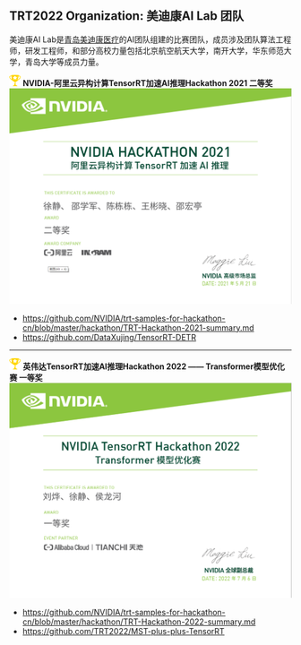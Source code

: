 ## TRT2022 Organization: 美迪康AI Lab 团队

美迪康AI Lab是[青岛美迪康医疗](https://www.medicon.com.cn/)的AI团队组建的比赛团队，成员涉及团队算法工程师，研发工程师，和部分高校力量包括北京航空航天大学，南开大学，华东师范大学，青岛大学等成员力量。


<div >
<img src="./profile/image/achievement.png"  width=20 height=20 />  <b> NVIDIA-阿里云异构计算TensorRT加速AI推理Hackathon 2021 二等奖 </b>
</div>

 
<div align=center>
<img src="./profile/image/2021.png" />
</div>

+ <https://github.com/NVIDIA/trt-samples-for-hackathon-cn/blob/master/hackathon/TRT-Hackathon-2021-summary.md>
+ <https://github.com/DataXujing/TensorRT-DETR>

------

<div >
<img src="./profile/image/achievement.png"  width=20 height=20 />  <b> 英伟达TensorRT加速AI推理Hackathon 2022 —— Transformer模型优化赛 一等奖 </b>
</div>


 
<div align=center>
<img src="./profile/image/2022.png" />
</div>

+ <https://github.com/NVIDIA/trt-samples-for-hackathon-cn/blob/master/hackathon/TRT-Hackathon-2022-summary.md>
+ <https://github.com/TRT2022/MST-plus-plus-TensorRT>
